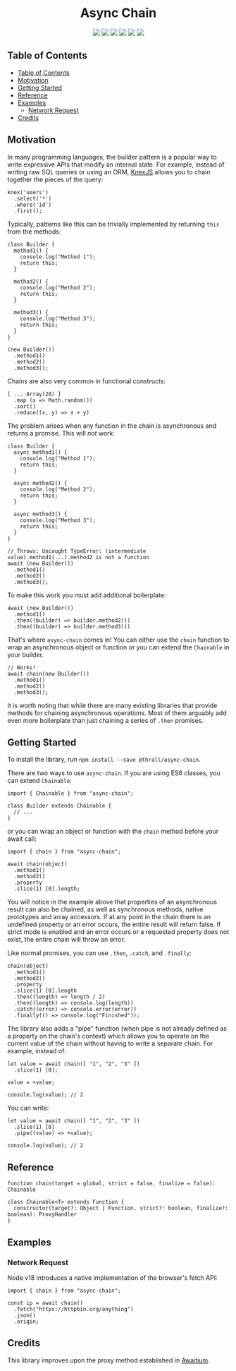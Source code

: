 <p align="center">
  <h1 align="center" style="border-bottom: none">Async Chain</h1>
</p>

<p align="center">
   <img src="https://img.shields.io/github/license/Komodo123/async-chain" />
   <img src="https://img.shields.io/github/package-json/v/Komodo123/async-chain" />
   <img src="https://img.shields.io/github/languages/code-size/Komodo123/async-chain" />
   <img src="https://img.shields.io/github/issues/Komodo123/async-chain" />
   <img src="https://img.shields.io/github/issues-pr/Komodo123/async-chain" />
   <img src="https://img.shields.io/github/commit-activity/m/Komodo123/async-chain" />
</p>

## Table of Contents

- [Table of Contents](#table-of-contents)
- [Motivation](#motivation)
- [Getting Started](#getting-started)
- [Reference](#reference)
- [Examples](#examples)
  - [Network Request](#network-request)
- [Credits](#credits)

## Motivation

In many programming languages, the builder pattern is a popular way to write expressive APIs that modify an internal state. For example, instead of writing raw SQL queries or using an ORM, [KnexJS](https://knexjs.org/) allows you to chain together the pieces of the query:

    knex('users')
      .select('*')
      .where('id')
      .first();

Typically, patterns like this can be trivially implemented by returning `this` from the methods:

    class Builder {
      method1() {
        console.log("Method 1");
        return this;
      }

      method2() {
        console.log("Method 2");
        return this;
      }

      method3() {
        console.log("Method 3");
        return this;
      }
    }

    (new Builder())
      .method1()
      .method2()
      .method3();

Chains are also very common in functional constructs:

    [ ... Array(20) ]
      .map (x => Math.random())
      .sort()
      .reduce((x, y) => x + y)

The problem arises when any function in the chain is asynchronous and returns a promise. This will _not_ work:

    class Builder {
      async method1() {
        console.log("Method 1");
        return this;
      }

      async method2() {
        console.log("Method 2");
        return this;
      }

      async method3() {
        console.log("Method 3");
        return this;
      }
    }

    // Throws: Uncaught TypeError: (intermediate value).method1(...).method2 is not a function
    await (new Builder())
      .method1()
      .method2()
      .method3();

To make this work you must add additional boilerplate:

    await (new Builder())
      .method1()
      .then((builder) => builder.method2())
      .then((builder) => builder.method3())

That's where `async-chain` comes in! You can either use the `chain` function to wrap an asynchronous object or function or you can extend the `Chainable` in your builder.

    // Works!
    await chain(new Builder())
      .method1()
      .method2()
      .method3();

It is worth noting that while there are many existing libraries that provide methods for chaining asynchronous operations. Most of them arguably add even more boilerplate than just chaining a series of `.then` promises.

## Getting Started

To install the library, run `npm install --save @thrall/async-chain`.

There are two ways to use `async-chain`. If you are using ES6 classes, you can extend `Chainable`:

    import { Chainable } from "async-chain";

    class Builder extends Chainable {
      // ...
    }

or you can wrap an object or function with the `chain` method before your await call:

    import { chain } from "async-chain";

    await chain(object)
      .method1()
      .method2()
      .property
      .slice(1) [0].length;

You will notice in the example above that properties of an asynchronous result can also be chained, as well as synchronous methods, native prototypes and array accessors. If at any point in the chain there is an undefined property or an error occurs, the entire result will return false. If strict mode is enabled and an error occurs or a requested property does not exist, the entire chain will throw an error.

Like normal promises, you can use `.then`, `.catch`, and `.finally`:

    chain(object)
      .method1()
      .method2()
      .property
      .slice(1) [0].length
      .then((length) => length / 2)
      .then((length) => console.log(length))
      .catch((error) => console.error(error))
      .finally(() => console.log("Finished"));

The library also adds a "pipe" function (when pipe is not already defined as a property on the chain's context) which allows you to operate on the current value of the chain without having to write a separate chain. For example, instead of:

    let value = await chain([ "1", "2", "3" ])
      .slice(1) [0];

    value = +value;

    console.log(value); // 2

You can write:

    let value = await chain([ "1", "2", "3" ])
      .slice(1) [0]
      .pipe((value) => +value);

    console.log(value); // 2

## Reference

    function chain(target = global, strict = false, finalize = false): Chainable

    class Chainable<T> extends Function {
      constructor(target?: Object | Function, strict?: boolean, finalize?: boolean): ProxyHandler
    }

## Examples

### Network Request

Node v18 introduces a native implementation of the browser's fetch API:

    import { chain } from "async-chain";

    const ip = await chain()
      .fetch("https://httpbin.org/anything")
      .json()
      .origin;

## Credits

This library improves upon the proxy method established in [Awaitium](https://github.com/elemental-mind/Awaitium-js).
